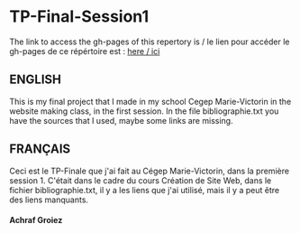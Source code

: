 # TP-Final-Session1
The link to access the gh-pages of this repertory is / le lien pour accéder le gh-pages de ce répértoire est :
<a href="https://achrafgroiez.github.io/TP-Final-Session1/html/index.html" target="_blank" rel="noreferrer">here / ici</a>

## ENGLISH
This is my final project that I made in my school Cegep Marie-Victorin in the website making class, in the first session. In the file bibliographie.txt you have the sources that I used, maybe some links are missing.

## FRANÇAIS
Ceci est le TP-Finale que j'ai fait au Cégep Marie-Victorin, dans la première session 1. C'était dans le cadre du cours Création de Site Web, dans le fichier bibliographie.txt, il y a les liens que j'ai utilisé, mais il y a peut être des liens manquants.

#### Achraf Groiez
